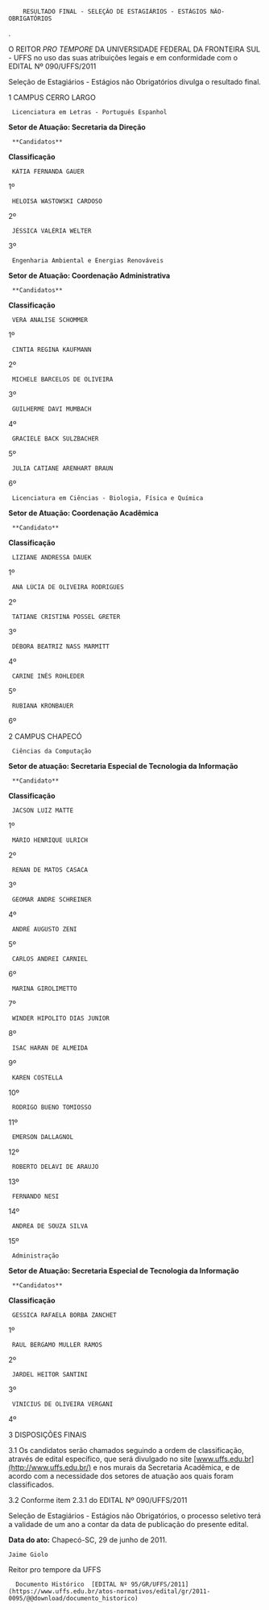         RESULTADO FINAL - SELEÇÃO DE ESTAGIÁRIOS - ESTÁGIOS NÃO-OBRIGATÓRIOS  

.

 O REITOR *PRO TEMPORE* DA UNIVERSIDADE FEDERAL DA FRONTEIRA SUL - UFFS no uso das suas atribuições legais e em conformidade com o EDITAL Nº 090/UFFS/2011

 Seleção de Estagiários - Estágios não Obrigatórios divulga o resultado final.

 1 CAMPUS CERRO LARGO

     Licenciatura em Letras - Português Espanhol

 **Setor de Atuação: Secretaria da Direção**

     **Candidatos**

   **Classificação**

     KÁTIA FERNANDA GAUER

   1º

     HELOISA WASTOWSKI CARDOSO

   2º

     JÉSSICA VALÉRIA WELTER

   3º

      

     Engenharia Ambiental e Energias Renováveis

 **Setor de Atuação: Coordenação Administrativa**

     **Candidatos**

   **Classificação**

     VERA ANALISE SCHOMMER

   1º

     CINTIA REGINA KAUFMANN

   2º

     MICHELE BARCELOS DE OLIVEIRA

   3º

     GUILHERME DAVI MUMBACH

   4º

     GRACIELE BACK SULZBACHER

   5º

     JULIA CATIANE ARENHART BRAUN

   6º

      

     Licenciatura em Ciências - Biologia, Física e Química

 **Setor de Atuação: Coordenação Acadêmica**

     **Candidato**

   **Classificação**

     LIZIANE ANDRESSA DAUEK

   1º

     ANA LÚCIA DE OLIVEIRA RODRIGUES

   2º

     TATIANE CRISTINA POSSEL GRETER

   3º

     DÉBORA BEATRIZ NASS MARMITT

   4º

     CARINE INÊS ROHLEDER

   5º

     RUBIANA KRONBAUER

   6º

      

 2 CAMPUS CHAPECÓ

     Ciências da Computação

 **Setor de atuação: Secretaria Especial de Tecnologia da Informação**

     **Candidato**

   **Classificação**

     JACSON LUIZ MATTE

   1º

     MÁRIO HENRIQUE ULRICH

   2º

     RENAN DE MATOS CASACA

   3º

     GEOMAR ANDRE SCHREINER

   4º

     ANDRÉ AUGUSTO ZENI

   5º

     CARLOS ANDREI CARNIEL

   6º

     MARINA GIROLIMETTO

   7º

     WINDER HIPOLITO DIAS JUNIOR

   8º

     ISAC HARAN DE ALMEIDA

   9º

     KAREN COSTELLA

   10º

     RODRIGO BUENO TOMIOSSO

   11º

     EMERSON DALLAGNOL

   12º

     ROBERTO DELAVI DE ARAUJO

   13º

     FERNANDO NESI

   14º

     ANDREA DE SOUZA SILVA

   15º

      

     Administração

 **Setor de Atuação: Secretaria Especial de Tecnologia da Informação**

     **Candidatos**

   **Classificação**

     GESSICA RAFAELA BORBA ZANCHET

   1º

     RAUL BERGAMO MULLER RAMOS

   2º

     JARDEL HEITOR SANTINI

   3º

     VINICIUS DE OLIVEIRA VERGANI

   4º

      

 3 DISPOSIÇÕES FINAIS

 3.1 Os candidatos serão chamados seguindo a ordem de classificação, através de edital específico, que será divulgado no site [www.uffs.edu.br](http://www.uffs.edu.br/) e nos murais da Secretaria Acadêmica, e de acordo com a necessidade dos setores de atuação aos quais foram classificados. 

 3.2 Conforme item 2.3.1 do EDITAL Nº 090/UFFS/2011

 Seleção de Estagiários - Estágios não Obrigatórios, o processo seletivo terá a validade de um ano a contar da data de publicação do presente edital.

  

   **Data do ato:** Chapecó-SC, 29 de junho de 2011.   
 

    Jaime Giolo   
 Reitor pro tempore da UFFS 

      Documento Histórico  [EDITAL Nº 95/GR/UFFS/2011](https://www.uffs.edu.br/atos-normativos/edital/gr/2011-0095/@@download/documento_historico)     
      